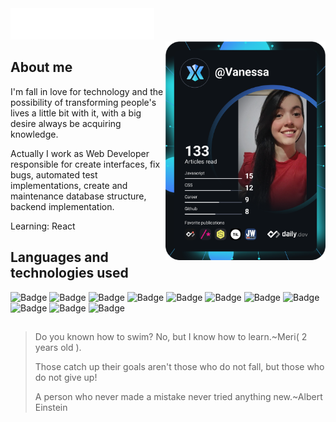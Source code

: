 <img src="header.svg" alt="Header">
<div align="left">
<a href="https://app.daily.dev/Vanessa" target="_blank">
    <img
      width="256"
      align="right"
      src="devcard.svg"
      alt="Vanessa Santana's Dev Card"
    />
  </a>
</div>


## About me

I'm fall in love for technology and the possibility of transforming people's lives a little bit with it,
with a big desire always be acquiring knowledge. 

Actually I work as Web Developer responsible for create interfaces, fix bugs, automated test implementations, create and maintenance database structure, backend implementation.

Learning: React

## Languages and technologies used 

![Badge](https://img.shields.io/badge/HTML5-E34F26?style=for-the-badge&logo=html5&logoColor=white)
![Badge](https://img.shields.io/badge/CSS3-1572B6?style=for-the-badge&logo=css3&logoColor=white)
![Badge](https://img.shields.io/badge/JavaScript-F7DF1E?style=for-the-badge&logo=javascript&logoColor=black)
![Badge](https://img.shields.io/badge/jQuery-0769AD?style=for-the-badge&logo=jquery&logoColor=white)
![Badge](https://img.shields.io/badge/Cypress-17202C?style=for-the-badge&logo=Cypress&logoColor=white)
![Badge](https://img.shields.io/badge/Bootstrap-563D7C?style=for-the-badge&logo=bootstrap&logoColor=white)
![Badge](https://img.shields.io/badge/PHP-777BB4?style=for-the-badge&logo=php&logoColor=white)
![Badge](https://img.shields.io/badge/CodeIgniter-F05032?style=for-the-badge&logo=CodeIgniter&logoColor=white)
![Badge](https://img.shields.io/badge/MySQL-00000F?style=for-the-badge&logo=mysql&logoColor=white)
![Badge](https://img.shields.io/badge/Git-F05032?style=for-the-badge&logo=Git&logoColor=white)
![Badge](https://img.shields.io/badge/Jira-0052CC?style=for-the-badge&logo=Jira&logoColor=white)

##

> Do you known how to swim? No, but I know how to learn.~Meri( 2 years old ).
> 
> Those catch up their goals aren't those who do not fall, but those who do not give up!
>
>A person who never made a mistake never tried anything new.~Albert Einstein

